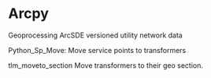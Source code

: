 # Arcpy
Geoprocessing ArcSDE versioned utility network data

Python_Sp_Move:
Move service points to transformers

tlm_moveto_section
Move transformers to their geo section.

